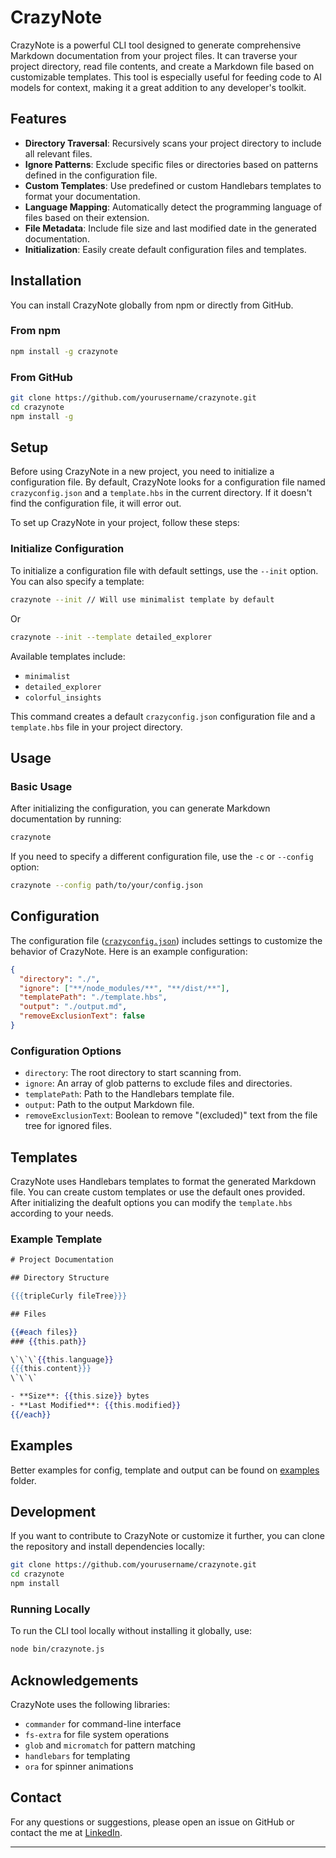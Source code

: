 # CrazyNote

CrazyNote is a powerful CLI tool designed to generate comprehensive Markdown documentation from your project files. It can traverse your project directory, read file contents, and create a Markdown file based on customizable templates. This tool is especially useful for feeding code to AI models for context, making it a great addition to any developer's toolkit.

## Features

- **Directory Traversal**: Recursively scans your project directory to include all relevant files.
- **Ignore Patterns**: Exclude specific files or directories based on patterns defined in the configuration file.
- **Custom Templates**: Use predefined or custom Handlebars templates to format your documentation.
- **Language Mapping**: Automatically detect the programming language of files based on their extension.
- **File Metadata**: Include file size and last modified date in the generated documentation.
- **Initialization**: Easily create default configuration files and templates.

## Installation

You can install CrazyNote globally from npm or directly from GitHub.

### From npm

```sh
npm install -g crazynote
```

### From GitHub

```sh
git clone https://github.com/yourusername/crazynote.git
cd crazynote
npm install -g
```

## Setup

Before using CrazyNote in a new project, you need to initialize a configuration file. By default, CrazyNote looks for a configuration file named `crazyconfig.json` and a `template.hbs` in the current directory. If it doesn't find the configuration file, it will error out. 

To set up CrazyNote in your project, follow these steps:

### Initialize Configuration

To initialize a configuration file with default settings, use the `--init` option. You can also specify a template:

```sh
crazynote --init // Will use minimalist template by default
```

Or

```sh
crazynote --init --template detailed_explorer
```

Available templates include:
- `minimalist`
- `detailed_explorer`
- `colorful_insights`

This command creates a default `crazyconfig.json` configuration file and a `template.hbs` file in your project directory.

## Usage

### Basic Usage

After initializing the configuration, you can generate Markdown documentation by running:

```sh
crazynote
```

If you need to specify a different configuration file, use the `-c` or `--config` option:

```sh
crazynote --config path/to/your/config.json
```

## Configuration

The configuration file ([`crazyconfig.json`]("example/crazyconfig.json")) includes settings to customize the behavior of CrazyNote. Here is an example configuration:

```json
{
  "directory": "./",
  "ignore": ["**/node_modules/**", "**/dist/**"],
  "templatePath": "./template.hbs",
  "output": "./output.md",
  "removeExclusionText": false
}
```

### Configuration Options

- `directory`: The root directory to start scanning from.
- `ignore`: An array of glob patterns to exclude files and directories.
- `templatePath`: Path to the Handlebars template file.
- `output`: Path to the output Markdown file.
- `removeExclusionText`: Boolean to remove "(excluded)" text from the file tree for ignored files.

## Templates

CrazyNote uses Handlebars templates to format the generated Markdown file. You can create custom templates or use the default ones provided. After initializing the deafult options you can modify the `template.hbs` according to your needs.

### Example Template

```hbs
# Project Documentation

## Directory Structure

{{{tripleCurly fileTree}}}

## Files

{{#each files}}
### {{this.path}}

\`\`\`{{this.language}}
{{{this.content}}}
\`\`\`

- **Size**: {{this.size}} bytes
- **Last Modified**: {{this.modified}}
{{/each}}
```

## Examples

Better examples for config, template and output can be found on [examples]("example/") folder.

## Development

If you want to contribute to CrazyNote or customize it further, you can clone the repository and install dependencies locally:

```sh
git clone https://github.com/yourusername/crazynote.git
cd crazynote
npm install
```

### Running Locally

To run the CLI tool locally without installing it globally, use:

```sh
node bin/crazynote.js
```

## Acknowledgements

CrazyNote uses the following libraries:

- `commander` for command-line interface
- `fs-extra` for file system operations
- `glob` and `micromatch` for pattern matching
- `handlebars` for templating
- `ora` for spinner animations

## Contact

For any questions or suggestions, please open an issue on GitHub or contact the me at [LinkedIn](https://www.linkedin.com/in/globalkonvict/).

---
